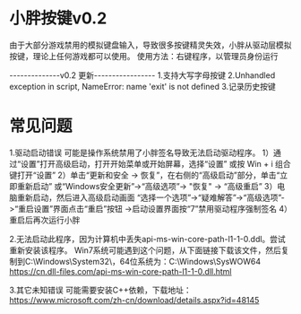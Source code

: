 # 小胖按键v0.2
由于大部分游戏禁用的模拟键盘输入，导致很多按键精灵失效，小胖从驱动层模拟按键，理论上任何游戏都可以使用。
使用方法：右键程序，以管理员身份运行

--------------v0.2 更新-----------------
1.支持大写字母按键
2.Unhandled exception in script, NameError: name 'exit' is not defined
3.记录历史按键

# 常见问题
1.驱动启动错误
可能是操作系统禁用了小胖签名导致无法启动驱动程序。
1）通过“设置”打开高级启动，打开开始菜单或开始屏幕，选择“设置”
	或按 Win + i 组合键打开“设置”
2）单击“更新和安全 -> 恢复”，在右侧的“高级启动”部分，单击“立即重新启动”
	或“Windows安全更新”->“高级选项”-> "恢复" -> “高级重启”
3）电脑重新启动，然后进入高级启动画面
“选择一个选项”->“疑难解答”->“高级选项”->“重启设置”界面点击“重启”按钮 ->启动设置界面按“7”禁用驱动程序强制签名
4）重启后再次运行小胖

2.无法启动此程序，因为计算机中丢失api-ms-win-core-path-l1-1-0.ddl。尝试重新安装该程序。
Win7系统可能遇到这个问题，从下面链接下载该文件，然后复制到C:\Windows\System32\，64位系统为：C:\Windows\SysWOW64
https://cn.dll-files.com/api-ms-win-core-path-l1-1-0.dll.html

3.其它未知错误
可能需要安装C++依赖，下载地址：https://www.microsoft.com/zh-cn/download/details.aspx?id=48145
